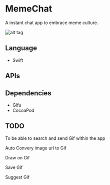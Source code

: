 # MemeChat

A instant chat app to embrace meme culture.

![alt tag](https://github.com/xxdd13/OverClock/blob/master/2.gif)

## Language
- Swift

## APIs


## Dependencies
- Gifu
- CocoaPod


## TODO
To be able to search and send Gif within the app

Auto Convery image url to Gif

Draw on Gif

Save Gif

Suggest Gif
